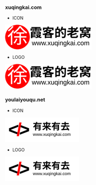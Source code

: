 ### xuqingkai.com

- ICON
<img src="./xuqingkai.com/logo1.svg" height="80" />

- LOGO
<img src="./xuqingkai.com/logo1.svg" height="80" />

### youlaiyouqu.net

- ICON
<img src="./youlaiyouqu.net/logo1.svg" height="80" />

- LOGO
<img src="./youlaiyouqu.net/logo1.svg" height="80" />
